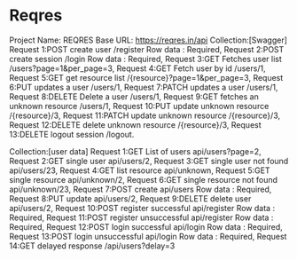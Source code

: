 # Reqres
Project Name: REQRES
Base URL: https://reqres.in/api
Collection:[Swagger]
            Request 1:POST create user  /register
                      Row data : Required,
            Request 2:POST create session  /login
                      Row data : Required,
            Request 3:GET Fetches user list /users?page=1&per_page=3,
            Request 4:GET Fetch user by id /users/1,
            Request 5:GET get resource list /{resource}?page=1&per_page=3, 
            Request 6:PUT updates a user /users/1,
            Request 7:PATCH updates a user /users/1,
            Request 8:DELETE Delete a user /users/1,
            Request 9:GET fetches an unknown resource /users/1,
            Request 10:PUT update unknown resource /{resource}/3,
            Request 11:PATCH update unknown resource /{resource}/3,
            Request 12:DELETE delete unknown resource /{resource}/3,
            Request 13:DELETE logout session /logout.

Collection:[user data]
           Request 1:GET List of users  api/users?page=2,
           Request 2:GET single user  api/users/2,
           Request 3:GET single user not found api/users/23,
           Request 4:GET list resource  api/unknown,
           Request 5:GET single resource  api/unknown/2,
           Request 6:GET single resource not found  api/unknown/23,
           Request 7:POST create api/users
                     Row data : Required,
           Request 8:PUT update api/users/2,
           Request 9:DELETE delete user  api/users/2,
           Request 10:POST register successful api/register
                      Row data : Required,
           Request 11:POST register unsuccessful api/register
                      Row data : Required,
           Request 12:POST login successful api/login
                      Row data : Required,
           Request 13:POST login unsuccessful api/login
                      Row data : Required,
           Request 14:GET delayed response  /api/users?delay=3

            
            
            
            
